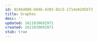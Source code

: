 ```yaml
---
id: 824bd088-b046-4203-82c5-1714e0245b73
title: Graphes
desc: ''
updated: 1611830692971
created: 1611830692971
stub: true
---
```


